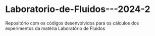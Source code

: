 # Laboratorio-de-Fluidos---2024-2
Repositório com os códigos desenvolvidos para os cálculos dos experimentos da matéria Laboratório de Fluidos
